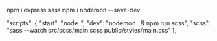 npm i express sass 
npm i nodemon --save-dev

"scripts": {
    "start": "node .",
    "dev": "nodemon . & npm run scss",
    "scss": "sass --watch src/scss/main.scss public/styles/main.css"
},
